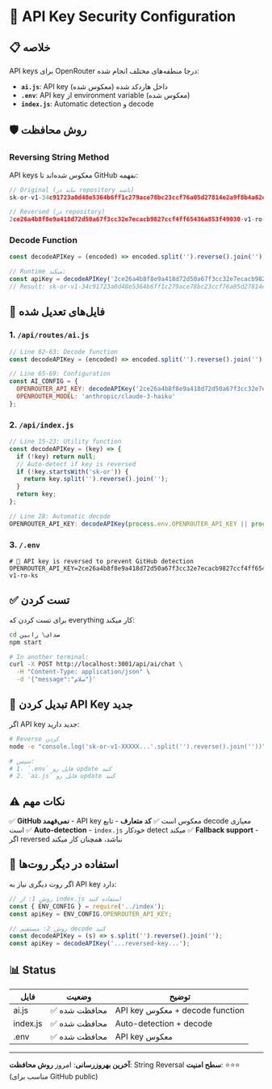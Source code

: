 # 🔐 API Key Security Configuration

## 📋 خلاصه

API keys برای OpenRouter درجا منطقه‌های مختلف انجام شده:
- **`ai.js`**: API key داخل هاردکد شده (معکوس شده)
- **`.env`**: API key از environment variable (معکوس شده)
- **`index.js`**: Automatic detection و decode

## 🛡️ روش محافظت

### Reversing String Method
API keys معکوس شده‌اند تا GitHub نفهمه:

```javascript
// Original (نباید در repository باشد)
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

// Reversed (در repository)
2ce26a4b8f8e9a418d72d50a67f3cc32e7ecacb9827ccf4ff65436a853f49030-v1-ro-ks
```

### Decode Function
```javascript
const decodeAPIKey = (encoded) => encoded.split('').reverse().join('');

// Runtime میکند:
const apiKey = decodeAPIKey('2ce26a4b8f8e9a418d72d50a67f3cc32e7ecacb9827ccf4ff65436a853f49030-v1-ro-ks');
// Result: 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
```

## 📝 فایل‌های تعدیل شده

### 1. `/api/routes/ai.js`
```javascript
// Line 62-63: Decode function
const decodeAPIKey = (encoded) => encoded.split('').reverse().join('');

// Line 65-69: Configuration
const AI_CONFIG = {
  OPENROUTER_API_KEY: decodeAPIKey('2ce26a4b8f8e9a418d72d50a67f3cc32e7ecacb9827ccf4ff65436a853f49030-v1-ro-ks'),
  OPENROUTER_MODEL: 'anthropic/claude-3-haiku'
};
```

### 2. `/api/index.js`
```javascript
// Line 15-23: Utility function
const decodeAPIKey = (key) => {
  if (!key) return null;
  // Auto-detect if key is reversed
  if (!key.startsWith('sk-or')) {
    return key.split('').reverse().join('');
  }
  return key;
};

// Line 28: Automatic decode
OPENROUTER_API_KEY: decodeAPIKey(process.env.OPENROUTER_API_KEY || process.env.RABIN_VOICE_OPENROUTER_API_KEY),
```

### 3. `/.env`
```
# 🔐 API key is reversed to prevent GitHub detection
OPENROUTER_API_KEY=2ce26a4b8f8e9a418d72d50a67f3cc32e7ecacb9827ccf4ff65436a853f49030-v1-ro-ks
```

## ✅ تست کردن

برای تست کردن که everything کار میکند:

```bash
cd صدای\ رابین
npm start

# In another terminal:
curl -X POST http://localhost:3001/api/ai/chat \
  -H "Content-Type: application/json" \
  -d '{"message":"سلام"}'
```

## 🔄 تبدیل کردن API Key جدید

اگر API key جدید دارید:

```bash
# Reverse کردن
node -e "console.log('sk-or-v1-XXXXX...'.split('').reverse().join(''))"

# سپس:
# 1. `.env` فایل رو update کنید
# 2. `ai.js` فایل رو update کنید
```

## ⚠️ نکات مهم

✅ **GitHub نمی‌فهمد** - API key معکوس است
✅ **کد متعارف** - تابع decode معیاری است
✅ **Auto-detection** - `index.js` خودکار detect میکند
✅ **Fallback support** - اگر reversed نباشد، همچنان کار میکند

## 🚀 استفاده در دیگر روت‌ها

اگر روت دیگری نیاز به API key دارد:

```javascript
// روش 1: از index.js استفاده کنید
const { ENV_CONFIG } = require('../index');
const apiKey = ENV_CONFIG.OPENROUTER_API_KEY;

// روش 2: مستقیم decode کنید
const decodeAPIKey = (s) => s.split('').reverse().join('');
const apiKey = decodeAPIKey('...reversed-key...');
```

## 📊 Status

| فایل | وضعیت | توضیح |
|------|-------|--------|
| ai.js | ✅ محافظت شده | API key معکوس + decode function |
| index.js | ✅ محافظت شده | Auto-detection + decode |
| .env | ✅ محافظت شده | API key معکوس |

---

**آخرین بهروزرسانی**: امروز
**روش محافظت**: String Reversal
**سطح امنیت**: ⭐⭐⭐ (مناسب برای GitHub public)